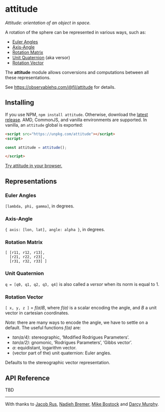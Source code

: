 # attitude

_Attitude: orientation of an object in space._

A rotation of the sphere can be represented in various ways, such as:

- [Euler Angles](#euler-angles)
- [Axis-Angle](#axis-angle)
- [Rotation Matrix](#rotation-matrix)
- [Unit Quaternion](#unit-quaternion) (aka versor)
- [Rotation Vector](#rotation-vector)

The **attitude** module allows conversions and computations between all these representations.

See https://observablehq.com/@fil/attitude for details.


## Installing

If you use NPM, `npm install attitude`. Otherwise, download the [latest release](https://github.com/Fil/attitude/releases/latest). AMD, CommonJS, and vanilla environments are supported. In vanilla, an `attitude` global is exported:

```html
<script src="https://unpkg.com/attitude"></script>
<script>

const attitude = attitude();

</script>
```

[Try attitude in your browser.](https://observablehq.com/collection/@fil/attitude)


## Representations


### Euler Angles

`[lambda, phi, gamma]`, in degrees.

### Axis-Angle

`{ axis: [lon, lat], angle: alpha }`, in degrees.

### Rotation Matrix

~~~{js}
[ [r11, r12, r13],
  [r21, r22, r23],
  [r31, r32, r33] ]
~~~

### Unit Quaternion

`q = [q0, q1, q2, q3, q4]` is also called a *versor* when its norm is equal to 1.

### Rotation Vector

`[ x, y, z ]` = *f(a)B*, where *f(a)* is a scalar encoding the angle, and *B* a unit vector in cartesian coordinates.

*Note:* there are many ways to encode the angle, we have to settle on a default. The useful functions *f(a)* are:
- *tan(a/4)*: stereographic, ‘Modified Rodrigues Parameters’.
- *tan(a/2)*: gnomonic, ‘Rodrigues Parameters’, ‘Gibbs vector’.
- *a*: equidistant, logarithm vector.
- (vector part of the) unit quaternion: Euler angles.

Defaults to the stereographic vector representation.


## API Reference

TBD




---

With thanks to [Jacob Rus](https://observablehq.com/@jrus), [Nadieh Bremer](https://www.visualcinnamon.com), [Mike Bostock](https://bost.ocks.org/mike/) and [Darcy Murphy](https://github.com/mrDarcyMurphy).
